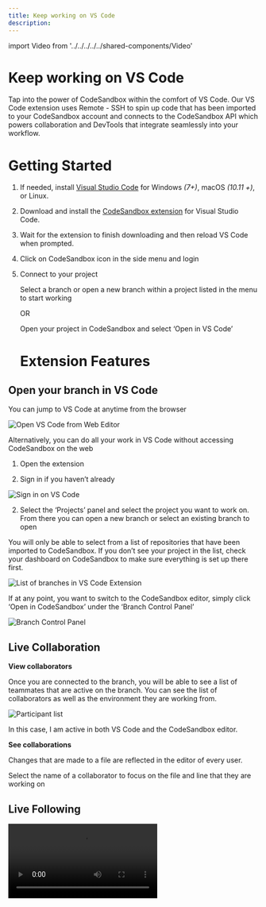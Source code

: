 ```yaml
---
title: Keep working on VS Code
description:
---
```


import Video from '../../../../../shared-components/Video'

# Keep working on VS Code

Tap into the power of CodeSandbox within the comfort of VS Code. Our VS Code extension uses Remote - SSH to spin up code that has been imported to your CodeSandbox account and connects to the CodeSandbox API which powers collaboration and DevTools that integrate seamlessly into your workflow.

# Getting Started

1. If needed, install [Visual Studio Code](https://code.visualstudio.com/) for Windows *(7+)*, macOS *(10.11 +)*, or Linux.
2. Download and install the [CodeSandbox extension](https://marketplace.visualstudio.com/items?itemName=CodeSandbox-io.codesandbox-projects) for Visual Studio Code.
3. Wait for the extension to finish downloading and then reload VS Code when prompted.
4. Click on CodeSandbox icon in the side menu and login 
5. Connect to your project
    
    Select a branch or open a new branch within a project listed in the menu to start working
    
    OR
    
    Open your project in CodeSandbox and select ‘Open in VS Code’
    
    # Extension Features

## Open your branch in VS Code

You can jump to VS Code at anytime from the browser 

![Open VS Code from Web Editor](../images/vscode-open.png)

Alternatively, you can do all your work in VS Code without accessing CodeSandbox on the web

1) Open the extension

2) Sign in if you haven’t already

![Sign in on VS Code](../images/vscode-signin.png)

2) Select the ‘Projects’ panel and select the project you want to work on. From there you can open a new branch or select an existing branch to open

You will only be able to select from a list of repositories that have been imported to CodeSandbox. If you don’t see your project in the list, check your dashboard on CodeSandbox to make sure everything is set up there first.

![List of branches in VS Code Extension](../images/vscode-branch-list.png)

If at any point, you want to switch to the CodeSandbox editor, simply click ‘Open in CodeSandbox’ under the ‘Branch Control Panel’

![Branch Control Panel](../images/vscode-branch-control-panel.png)

## Live Collaboration

**View collaborators**

Once you are connected to the branch, you will be able to see a list of teammates that are active on the branch. You can see the list of collaborators as well as the environment they are working from. 

![Participant list](../images/vscode-participants.png)

In this case, I am active in both VS Code and the CodeSandbox editor. 

**See collaborations**

Changes that are made to a file are reflected in the editor of every user.

Select the name of a collaborator to focus on the file and line that they are working on
## Live Following

<Video src="../../vscode-following.mp4" />

## DevTools

Just like in the CodeSandbox editor, you have access to running ports to view code changes in the browser. 

The available ports are listed in the panel. Clicking on a port will open a tab in your default browser

![VS Code DevTool Panel](../images/vscode-devtool-panel.png)

## Connection

You can see the status of the ssh connection in the green box in the footer bar. If you are disconnected, you will be prompted to reload

Right of the ssh connection status is the Pitcher status. If this is disconnected, it will not interrupt your access to the code. You won’t, however, be able to view the changes of other collaborators. When Pitcher is disconnected, you will see a modal asking you to reconnect. 

![Disconntect Modal](../images/vscode-disconnected.png)

If you opt out, you can always click on the un-synced status to be presented with the option to connect again.

![Unsynced Notification](../images/vscode-unsynced.png)

# How it works

When you connect to your CodeSandbox account and open a branch, a virtual container is spun up with [Remote - SSH](https://marketplace.visualstudio.com/items?itemName=ms-vscode-remote.remote-ssh) to allow you to access your code. At the same time, a connection is established with a CodeSandbox API called Pitcher. This is the service that powers all of the collaboration features across different editors including the web and mobile. 

It is possible to work on the ssh connection while disconnected to Pitcher, but you should be mindful that other team members may be making changes to your branch while you are in an un-synced state, so be sure to commit often.

Only people on your team in CodeSandbox have access to these repositories. 

So the VSCode Extension actually connects directly to the container with an SSH connection, completely bypassing Pitcher, where it operates directly with the FileSystem.
On top of this we also connect to Pitcher, just like we do in the browser, where we "tie it together".

# FAQs

## What to do about that recurring trust modal?

![Trust Modal](../images/vscode-trust.png)

This modal shows up every time you launch a project folder in a new container. Since every branch will be opened with a unique SSH url, VS Code will ask you to verify that you trust the connection. This is an important security notice used to confirm that the user understands the  connection being established before opening the code. You can read more about the modal [here](https://code.visualstudio.com/blogs/2021/07/06/workspace-trust).

## Do I have to be connected to live session on CodeSandbox in order to work on a branch?

It is possible to work in an “un-synced” state. In order for CodeSandbox features to work, the branch needs to established on a remote connection AND connected to Pitcher (see How it works for more information

## Who can access my code?

Only people on your CodeSandbox team with permissions to the repository may join as a collaborator. Repository permissions are carried over from Github. To add someone new to the team, provide access on Github and add them to the CodeSandbox. From there, they can access the code in the browser or follow the steps above to use VS Code.

# More Questions?

For questions and support please use the community [discord server](https://discord.gg/R32XxEGp4s).

